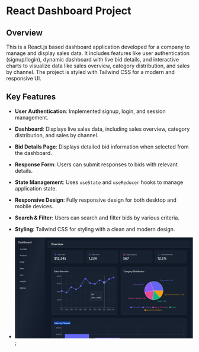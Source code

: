 # React Dashboard Project

## Overview
This is a React.js based dashboard application developed for a company to manage and display sales data. It includes features like user authentication (signup/login), dynamic dashboard with live bid details, and interactive charts to visualize data like sales overview, category distribution, and sales by channel. The project is styled with Tailwind CSS for a modern and responsive UI.

## Key Features
- **User Authentication**: Implemented signup, login, and session management.
- **Dashboard**: Displays live sales data, including sales overview, category distribution, and sales by channel.
- **Bid Details Page**: Displays detailed bid information when selected from the dashboard.
- **Response Form**: Users can submit responses to bids with relevant details.
- **State Management**: Uses `useState` and `useReducer` hooks to manage application state.
- **Responsive Design**: Fully responsive design for both desktop and mobile devices.
- **Search & Filter**: Users can search and filter bids by various criteria.
- **Styling**: Tailwind CSS for styling with a clean and modern design.

- ![image alt](https://github.com/Prithvirajsinh07/real-time-react-project/blob/main/Screenshot%202025-02-02%20234608.png?raw=true);


